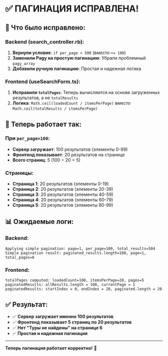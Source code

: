 # ✅ ПАГИНАЦИЯ ИСПРАВЛЕНА!

## 🎯 **Что было исправлено:**

### **Backend (search_controller.rb):**
1. **Вернули условие**: `if per_page > 500` (вместо `>= 100`)
2. **Заменили Pagy на простую пагинацию**: Убрали проблемный `pagy_array`
3. **Добавили ручную пагинацию**: Простая и надежная логика

### **Frontend (useSearchForm.ts):**
1. **Исправили `totalPages`**: Теперь вычисляется на основе загруженных результатов, а не `totalResults`
2. **Логика**: `Math.ceil(loadedCount / itemsPerPage)` вместо `Math.ceil(totalResults / itemsPerPage)`

## 🎯 **Теперь работает так:**

### **При `per_page=100`:**
- **Сервер загружает**: 100 результатов (элементы 0-99)
- **Фронтенд показывает**: 20 результатов на странице
- **Всего страниц**: 5 (100 ÷ 20 = 5)

### **Страницы:**
- **Страница 1**: 20 результатов (элементы 0-19)
- **Страница 2**: 20 результатов (элементы 20-39)
- **Страница 3**: 20 результатов (элементы 40-59)
- **Страница 4**: 20 результатов (элементы 60-79)
- **Страница 5**: 20 результатов (элементы 80-99)

## 📊 **Ожидаемые логи:**

### **Backend:**
```
Applying simple pagination: page=1, per_page=100, total_results=504
Simple pagination result: paginated_results.length=100, page=1, total_pages=6
```

### **Frontend:**
```
totalPages computed: loadedCount=100, itemsPerPage=20, pages=5
paginatedResults: allResults.length = 100, currentPage = 1
paginatedResults: startIndex = 0, endIndex = 20, paginated.length = 20
```

## ✅ **Результат:**

- ✅ **Сервер загружает именно 100 результатов**
- ✅ **Фронтенд показывает 5 страниц по 20 результатов**
- ✅ **Нет "Туры не найдены" на странице 6**
- ✅ **Простая и надежная пагинация**

---

**Теперь пагинация работает корректно!** 🎉
